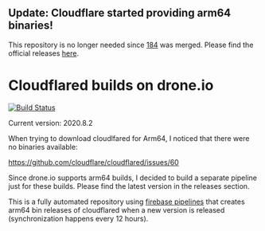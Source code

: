 ## Update: Cloudflare started providing arm64 binaries!

This repository is no longer needed since [184](https://github.com/cloudflare/cloudflared/pull/184) was merged. Please find the official releases [here](https://github.com/cloudflare/cloudflared/releases).

# Cloudflared builds on drone.io

[![Build Status](https://cloud.drone.io/api/badges/danacr/drone-cloudflared/status.svg)](https://cloud.drone.io/danacr/drone-cloudflared)

Current version: 2020.8.2

When trying to download cloudlfared for Arm64, I noticed that there were no binaries available:

https://github.com/cloudflare/cloudflared/issues/60

Since drone.io supports arm64 builds, I decided to build a separate pipeline just for these builds. Please find the latest version in the releases section.

This is a fully automated repository using [firebase pipelines](https://github.com/danacr/firebase-pipelines) that creates arm64 bin releases of cloudflared when a new version is released (synchronization happens every 12 hours).
